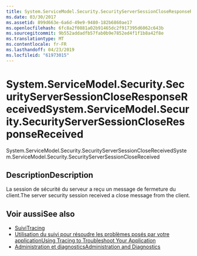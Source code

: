 ```yaml
---
title: System.ServiceModel.Security.SecurityServerSessionCloseResponseReceived
ms.date: 03/30/2017
ms.assetid: 899d663e-6a6d-49e9-9480-182b6860ae17
ms.openlocfilehash: 6fc8a2f0881a02b91465dc2f917395d6062c643b
ms.sourcegitcommit: 9b552addadfb57fab0b9e7852ed4f1f1b8a42f8e
ms.translationtype: MT
ms.contentlocale: fr-FR
ms.lasthandoff: 04/23/2019
ms.locfileid: "61973015"
---
```

# <a name="systemservicemodelsecuritysecurityserversessioncloseresponsereceived"></a><span data-ttu-id="1c1e4-102">System.ServiceModel.Security.SecurityServerSessionCloseResponseReceived</span><span class="sxs-lookup"><span data-stu-id="1c1e4-102">System.ServiceModel.Security.SecurityServerSessionCloseResponseReceived</span></span>
<span data-ttu-id="1c1e4-103">System.ServiceModel.Security.SecurityServerSessionCloseReceived</span><span class="sxs-lookup"><span data-stu-id="1c1e4-103">System.ServiceModel.Security.SecurityServerSessionCloseReceived</span></span>  
  
## <a name="description"></a><span data-ttu-id="1c1e4-104">Description</span><span class="sxs-lookup"><span data-stu-id="1c1e4-104">Description</span></span>  
 <span data-ttu-id="1c1e4-105">La session de sécurité du serveur a reçu un message de fermeture du client.</span><span class="sxs-lookup"><span data-stu-id="1c1e4-105">The server security session received a close message from the client.</span></span>  
  
## <a name="see-also"></a><span data-ttu-id="1c1e4-106">Voir aussi</span><span class="sxs-lookup"><span data-stu-id="1c1e4-106">See also</span></span>

- [<span data-ttu-id="1c1e4-107">Suivi</span><span class="sxs-lookup"><span data-stu-id="1c1e4-107">Tracing</span></span>](../../../../../docs/framework/wcf/diagnostics/tracing/index.md)
- [<span data-ttu-id="1c1e4-108">Utilisation du suivi pour résoudre les problèmes posés par votre application</span><span class="sxs-lookup"><span data-stu-id="1c1e4-108">Using Tracing to Troubleshoot Your Application</span></span>](../../../../../docs/framework/wcf/diagnostics/tracing/using-tracing-to-troubleshoot-your-application.md)
- [<span data-ttu-id="1c1e4-109">Administration et diagnostics</span><span class="sxs-lookup"><span data-stu-id="1c1e4-109">Administration and Diagnostics</span></span>](../../../../../docs/framework/wcf/diagnostics/index.md)
